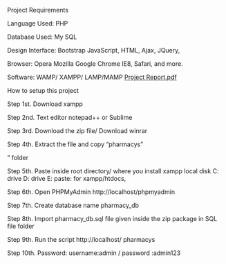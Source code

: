 Project Requirements

Language Used:      PHP

Database Used:      My SQL

Design Interface:    Bootstrap JavaScript, HTML, Ajax, JQuery,

Browser:                  Opera Mozilla Google Chrome IE8, Safari, and more.

Software:                 WAMP/ XAMPP/ LAMP/MAMP
[Project Report.pdf](https://github.com/user-attachments/files/15864879/Project.Report.pdf)

How to setup this project

Step 1st. Download xampp

Step 2nd. Text editor notepad++ or Sublime

Step 3rd. Download the zip file/ Download winrar

Step 4th. Extract the file and copy “pharmacys”

” folder

Step 5th. Paste inside root directory/ where you install xampp local disk C: drive D: drive E: paste: for xampp/htdocs,

Step 6th. Open PHPMyAdmin http://localhost/phpmyadmin

Step 7th. Create database name pharmacy_db

Step 8th. Import pharmacy_db.sql file given inside the zip package in SQL file folder

Step 9th. Run the script http://localhost/ pharmacys

Step 10th. Password: username:admin / password :admin123
